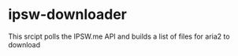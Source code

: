 # ipsw-downloader
This srcipt polls the IPSW.me API and builds a list of files for aria2 to download
